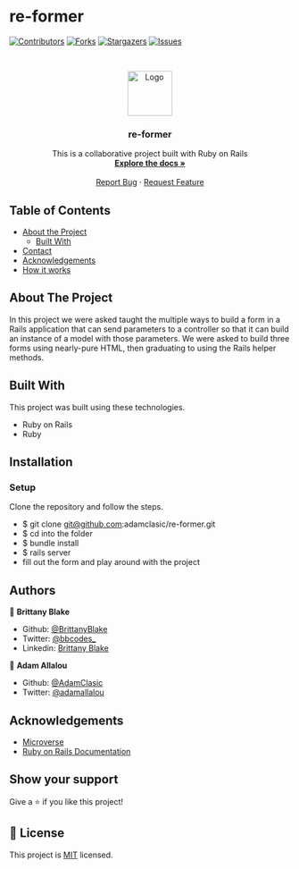 # re-former

<!--
*** Thanks for checking out this README Template. If you have a suggestion that would
*** make this better, please fork the repo and create a pull request or simply open
*** an issue with the tag "enhancement".
*** Thanks again! Now go create something AMAZING! :D
-->

<!-- PROJECT SHIELDS -->
<!--
*** I'm using markdown "reference style" links for readability.
*** Reference links are enclosed in brackets [ ] instead of parentheses ( ).
*** See the bottom of this document for the declaration of the reference variables
*** for contributors-url, forks-url, etc. This is an optional, concise syntax you may use.
*** https://www.markdownguide.org/basic-syntax/#reference-style-links
-->
[![Contributors][contributors-shield]][contributors-url]
[![Forks][forks-shield]][forks-url]
[![Stargazers][stars-shield]][stars-url]
[![Issues][issues-shield]][issues-url]

<!-- PROJECT LOGO -->
<br />
<p align="center">
  <a href="https://github.com/adamclasic/re-former">
    <img src="https://course_report_production.s3.amazonaws.com/rich/rich_files/rich_files/5726/s300/icon-white-on-murple-copy.png" alt="Logo" width="80" height="80">
  </a>

  <h3 align="center">re-former</h3>

  <p align="center">
    This is a collaborative project built with Ruby on Rails
    <br />
    <a href="https://github.com/adamclasic/re-former"><strong>Explore the docs »</strong></a>
    <br />
    <br />
    <a href="https://github.com/adamclasic/re-former/issues">Report Bug</a>
    ·
    <a href="https://github.com/adamclasic/re-former/issues">Request Feature</a>
  </p>
</p>

<!-- TABLE OF CONTENTS -->
## Table of Contents

* [About the Project](#about-the-project)
  * [Built With](#built-with)
* [Contact](#Authors)
* [Acknowledgements](#acknowledgements)
* [How it works](#How-it-works)

<!-- ABOUT THE PROJECT -->
## About The Project

In this project we were asked taught the multiple ways to build a form in a Rails application that can send parameters to a controller so that it can build an instance of a model with those parameters. We were asked to build three forms using nearly-pure HTML, then graduating to using the Rails helper methods. 

<!-- BUILD WITH -->
## Built With
This project was built using these technologies.
* Ruby on Rails
* Ruby


<!-- ABOUT THE PROJECT -->
## Installation

### Setup

Clone the repository and follow the steps.

- $ git clone git@github.com:adamclasic/re-former.git
- $ cd into the folder
- $ bundle install
- $ rails server
- fill out the form and play around with the project

<!-- CONTACT -->
## Authors

👤 **Brittany Blake**

- Github: [@BrittanyBlake](https://github.com/BrittanyBlake)
- Twitter: [@bbcodes_](https://twitter.com/bbcodes_)
- Linkedin: [Brittany Blake](https://www.linkedin.com/in/brittany-blake-843951109/)

👤 **Adam Allalou**

- Github: [@AdamClasic](https://github.com/AdamClasic)
- Twitter: [@adamallalou](https://twitter.com/adamallalou)

<!-- ACKNOWLEDGEMENTS -->
## Acknowledgements
* [Microverse](https://www.microverse.org/)
* [Ruby on Rails Documentation](https://api.rubyonrails.org)

## Show your support

Give a ⭐️ if you like this project!

<!-- MARKDOWN LINKS & IMAGES -->
<!-- https://www.markdownguide.org/basic-syntax/#reference-style-links -->
[contributors-shield]: https://img.shields.io/github/contributors/adamclasic/re-former.svg?style=flat-square
[contributors-url]: https://github.com/adamclasic/re-former/graphs/contributors
[forks-shield]: https://img.shields.io/github/forks/adamclasic/re-former.svg?style=flat-square
[forks-url]: https://github.com/adamclasic/re-former/network/members
[stars-shield]: https://img.shields.io/github/stars/adamclasic/re-former.svg?style=flat-square
[stars-url]: https://github.com/adamclasic/re-former/stargazers
[issues-shield]: https://img.shields.io/github/issues/adamclasic/re-former.svg?style=flat-square
[issues-url]: https://github.com/adamclasic/re-former/issues

## 📝 License

This project is [MIT](https://opensource.org/licenses/MIT) licensed.
